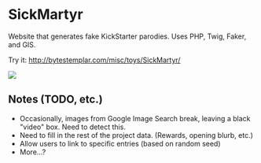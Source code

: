 # SickMartyr
Website that generates fake KickStarter parodies. Uses PHP, Twig, Faker, and GIS.

Try it: http://bytestemplar.com/misc/toys/SickMartyr/

<img src="http://i.imgur.com/9HZxJLA.png"/>

## Notes (TODO, etc.)
* Occasionally, images from Google Image Search break, leaving a black "video" box. Need to detect this.
* Need to fill in the rest of the project data. (Rewards, opening blurb, etc.)
* Allow users to link to specific entries (based on random seed)
* More...? 
